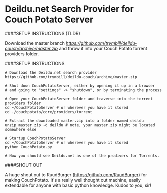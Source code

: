 # Deildu.net Search Provider for Couch Potato Server

####SETUP INSTRUCTIONS (TLDR)

Download the master branch *https://github.com/trymbill/deildu-couch/archive/master.zip* and throw it into
your Couch Potato torrent providers folder.

####SETUP INSTRUCTIONS

```
# Download the Deildu.net search provider
https://github.com/trymbill/deildu-couch/archive/master.zip

# Shut down CouchPotatoServer, either by opening it up in a browser 
# and going to "settings" -> "shutdown", or by terminating the process

# Open your CouchPotatoServer folder and traverse into the torrent providers folder
cd ~/CouchPotatoServer # or wherever you have it stored
cd ./couchpotato/core/providers/torrent

# Extract the downloaded master.zip into a folder named deildu
unzip master.zip -d deildu # note, your master.zip might be located somewhere else

# Startup CouchPotatoServer
cd ~/CouchPotatoServer # or wherever you have it stored
python CouchPotato.py

# Now you should see Deildu.net as one of the prodivers for Torrents.
```

####SHOUT OUT

A huge shout out to RuudBurger (https://github.com/RuudBurger) for making CouchPotato. 
It's a really well thought out machine, easily extendable for anyone with basic python 
knowledge. Kudos to you, sir!
